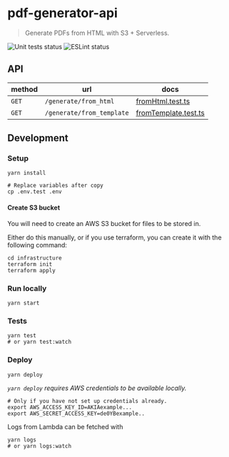 # pdf-generator-api

> Generate PDFs from HTML with S3 + Serverless.

![Unit tests status](https://github.com/tomfa/pdf-generator-api/actions/workflows/tests.yml/badge.svg)
![ESLint status](https://github.com/tomfa/pdf-generator-api/actions/workflows/lint.yml/badge.svg)

## API

| method | url                       | docs                                                                                                                       |
| ------ | ------------------------- | -------------------------------------------------------------------------------------------------------------------------- |
| `GET`  | `/generate/from_html`     | [fromHtml.test.ts](https://github.com/tomfa/pdf-generator-api/blob/master/src/endpoints/generate/fromHtml.test.ts)         |
| `GET`  | `/generate/from_template` | [fromTemplate.test.ts](https://github.com/tomfa/pdf-generator-api/blob/master/src/endpoints/generate/fromTemplate.test.ts) |

## Development

### Setup

```
yarn install

# Replace variables after copy
cp .env.test .env
```

#### Create S3 bucket

You will need to create an AWS S3 bucket for files to be stored in.

Either do this manually, or if you use terraform, you can create it with the following command:

```
cd infrastructure
terraform init
terraform apply
```

### Run locally

```
yarn start
```

### Tests

```
yarn test
# or yarn test:watch
```

### Deploy

```
yarn deploy
```

_`yarn deploy` requires AWS credentials to be available locally._

```
# Only if you have not set up credentials already.
export AWS_ACCESS_KEY_ID=AKIAexample...
export AWS_SECRET_ACCESS_KEY=de0YBexample..
```

Logs from Lambda can be fetched with

```
yarn logs
# or yarn logs:watch
```
